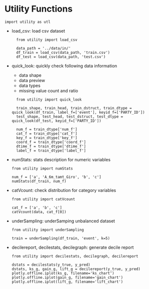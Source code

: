 # Utility Functions

```
import utility as utl
```

+ load_csv: load csv dataset
  ```
    from utility import load_csv
    
    data_path = '../data/in/'
    df_train = load_csv(data_path, 'train.csv')
    df_test = load_csv(data_path, 'test.csv')
  ```
+ quick_look: quickly check following data information 
  + data shape
  + data preview
  + data types
  + missing value count and ratio
  ```
    from utility import quick_look
    
    train_shape, train_head, train_dstruct, train_dtype = quick_look(df_train, label_f=['event'], keyid_f=['PARTY_ID'])
    test_shape, test_head, test_dstruct, test_dtype = quick_look(df_test, keyid_f=['PARTY_ID'])
    
    num_f = train_dtype['num_f']
    cat_f = train_dtype['cat_f']
    key_f = train_dtype['key_f']
    coord_f = train_dtype['coord_f']
    dtime_f = train_dtype['dtime_f']
    label_f = train_dtype['label_f']
  ```
+ numStats: stats description for numeric variables
  ```
  from utility import numStats
  
  num_f = ['a', 'A_6m_tamt_Giro', 'b', 'c']
  numStats(df_train, num_f)
  ```
   
+ catVcount: check distribution for category variables 
  ```
  from utility import catVcount
  
  cat_f = ['a', 'b', 'c']
  catVcount(data, cat_f[0])
  ```
+ underSampling: underSamping unbalanced dataset
  ```
  from utility import underSampling
  
  train = underSampling(df_train, 'event', k=5)
  ```
+ decilereport, decilestats, decilegraph: generate decile report
  ```
  from utility import decilestats, decilegraph, decilereport
  
  dstats = decilestats(y_true, y_pred)
  dstats, ks_g, gain_g, lift_g = decilereport(y_true, y_pred)
  plotly.offline.iplot(ks_g, filename='ks_chart')
  plotly.offline.iplot(gain_g, filename='gain_chart')
  plotly.offline.iplot(lift_g, filename='lift_chart')
  ```
